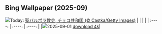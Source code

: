 ## Bing Wallpaper (2025-09)
![](https://www.bing.com/th?id=OHR.SaintBarbaras_JA-JP5804029970_UHD.jpg&w=1000)Today: [聖バルボラ教会, チェコ共和国 (© Castka/Getty Images)](https://www.bing.com/th?id=OHR.SaintBarbaras_JA-JP5804029970_UHD.jpg&rf=LaDigue_UHD.jpg&pid=hp&w=3840&h=2160&rs=1&c=4)
|      |      |      |
| :----: | :----: | :----: |
|![](https://www.bing.com/th?id=OHR.SaintBarbaras_JA-JP5804029970_UHD.jpg&pid=hp&w=384&h=216&rs=1&c=4)2025-09-01 [download 4k](https://www.bing.com/th?id=OHR.SaintBarbaras_JA-JP5804029970_UHD.jpg&rf=LaDigue_UHD.jpg&pid=hp&w=3840&h=2160&rs=1&c=4)|